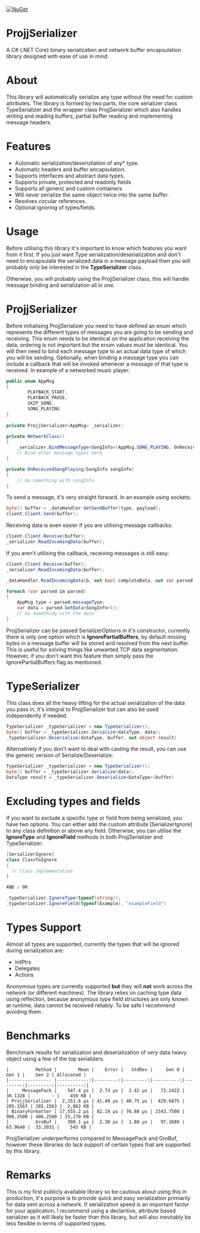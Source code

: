 [![NuGet](https://img.shields.io/nuget/v/ProjjSerializer)](https://www.nuget.org/packages/ProjjSerializer/)
# ProjjSerializer

A C# (.NET Core) binary serialization and network buffer encapsulation library designed with ease of use in mind. 

# About
This library will automatically serialize any type without the need for custom attributes. The library is formed by two parts, the core serializer class TypeSerializer and the wrapper class ProjjSerializer which also handles writing and reading buffers, partial buffer reading and implementing message headers.

# Features
* Automatic serialization/deserizliation of any* type.
* Automatic headers and buffer encapsulation.
* Supports interfaces and abstract data types.
* Supports private, protected and readonly fields
* Supports all generic and custom containers
* Will never serialize the same object twice into the same buffer.
* Resolves circular references.
* Optional ignoring of types/fields.

# Usage 
Before utilising this library it's important to know which features you want from it first.
If you just want Type serialization/deserialization and don't need to encapsulate the serialized data in a message payload then you will probably only be interested in the **TypeSerializer** class.

Otherwise, you will probably using the ProjjSerializer class, this will handle message binding and serialization all in one.

# ProjjSerializer
Before initialising ProjjSerializer you need to have defined an enum which represents the different types of messages you are going to be sending and receiving.
This enum needs to be identical on the application receiving the data, ordering is not important but the enum values must be identical.
You will then need to bind each message type to an actual data type of which you will be sending.
Optionally, when binding a message type you can include a callback that will be invoked whenever a message of that type is received.
In example of a networked music player:

```csharp
public enum AppMsg
{
        PLAYBACK_START,
        PLAYBACK_PAUSE,
        SKIP_SONG,
        SONG_PLAYING
}
    
private ProjjSerializer<AppMsg> _serializer;

private NetworkClass()
{
    _serializer.BindMessageType<SongInfo>(AppMsg.SONG_PLAYING, OnReceivedSongPlaying)
    // Bind other message types here
}

private OnReceivedSongPlaying(SongInfo songInfo)
{
    // Do something with songInfo
}
```

To send a message, it's very straight forward. In an example using sockets:
```csharp
byte[] buffer = _dataHandler.GetSendBuffer(type, payload);
client.Client.Send(buffer);
```

Receiving data is even easier if you are utilising message callbacks:
```csharp
client.Client.Receive(buffer);
_serializer.ReadIncomingData(buffer);
```
If you aren't utilising the callback, receiving messages is still easy:
```csharp
client.Client.Receive(buffer);
_serializer.ReadIncomingData(buffer);

_dataHandler.ReadIncomingData(b, out bool completeData, out var parsed);

foreach (var parsed in parsed)
{
    AppMsg type = parsed.messageType;
    var data = parsed.GetData<SongInfo>();
    // Do something with the data
}

```

ProjjSerializer can be passed SerializerOptions in it's constructor, currently there is only one option which is **IgnorePartialBuffers**, by default missing bytes in a message buffer will be stored and resolved from the next buffer. This is useful for solving things like unwanted TCP data segmentation. However, if you don't want this feature then simply pass the IgnorePartialBuffers flag as mentioned.

# TypeSerializer
This class does all the heavy lifting for the actual serialization of the data you pass in, it's integral to ProjjSerializer but can also be used independently if needed.

```csharp
TypeSerializer _typeSerializer = new TypeSerializer();
byte[] buffer = _typeSerializer.Serialize(dataType, data);
_typeSerializer.Deserialize(dataType, buffer, out object result)
```
Alternatively if you don't want to deal with casting the result, you can use the generic version of Serialize/Deserialize:

```csharp
TypeSerializer _typeSerializer = new TypeSerializer();
byte[] buffer = _typeSerializer.Serialize(data);
DataType result = _typeSerializer.Deserialize<DataType>(buffer)
```

# Excluding types and fields

If you want to exclude a specific type or field from being serialized, you have two options. You can either add the custom attribute [SerializerIgnore] to any class definition or above any field. Otherwise, you can utilise the **IgnoreType** and **IgnoreField** methods in both ProjjSerializer and TypeSerializer:
```csharp
[SerializerIgnore]
class ClassToIgnore
{
  // Class implementation
}

AND / OR

_typeSerializer.IgnoreType(typeof(string));
_typeSerializer.IgnoreField(typeof(Example), "exampleField")

```

# Types Support
Almost all types are supported, currently the types that will be ignored during serialization are:
* IntPtrs
* Delegates
* Actions

Anonymous types are currently supported **but** they will **not** work across the network (or different machines). The library relies on caching type data using reflection, because anonymous type field structures are only known at runtime, data cannot be received reliably. To be safe I recommend avoiding them.

# Benchmarks
Benchmark results for serialization and deserialization of *very* data heavy object using a few of the top serializers.
```
|          Method |        Mean |    Error |   StdDev |     Gen 0 |    Gen 1 |    Gen 2 | Allocated |
|---------------- |------------:|---------:|---------:|----------:|---------:|---------:|----------:|
|     MessagePack |    547.4 μs |  2.73 μs |  2.42 μs |   73.2422 |  36.1328 |        - |    456 KB |
| ProjjSerializer |  2,151.6 μs | 41.49 μs | 40.75 μs |  429.6875 | 285.1563 | 285.1563 |  2,862 KB |
| BinaryFormatter | 17,555.2 μs | 82.19 μs | 76.88 μs | 2343.7500 | 906.2500 | 406.2500 | 15,270 KB |
|          GroBuf |    300.1 μs |  2.30 μs |  1.80 μs |   97.1680 |  63.9648 |  33.2031 |    545 KB |
```
ProjjSerializer underperforms compared to MessagePack and GroBuf, however these libraries do lack support of certain types that are supported by this library. 

# Remarks
This is my first publicly available library so be cautious about using this in production, it's purpose is to provide quick and easy serialization primiarily for data sent across a network. If serialization speed is an important factor for your application, I recommend using a declaritive, attribute based serializer as it will likely be faster than this library, but will also inevitably be less flexible in terms of supported types.
